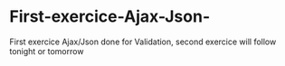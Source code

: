 # First-exercice-Ajax-Json-
First exercice Ajax/Json done for Validation, second exercice will follow tonight or tomorrow
